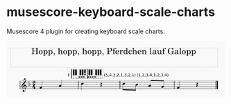 # musescore-keyboard-scale-charts

Musescore 4 plugin for creating keyboard scale charts.

![chords](images/F-maj.png)

